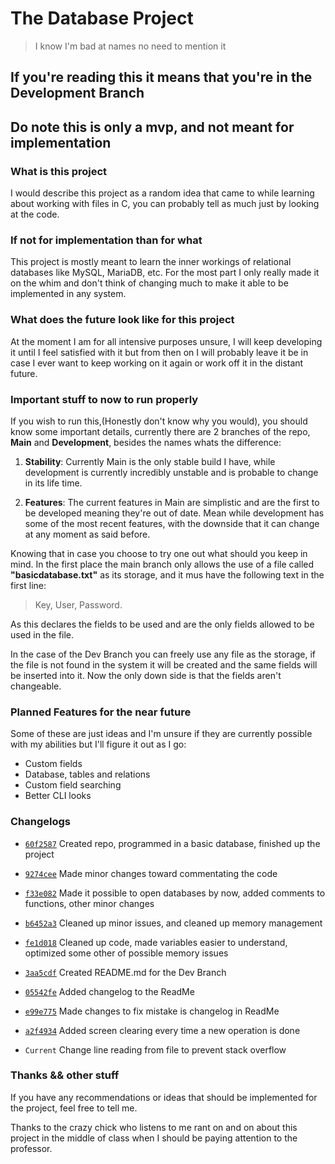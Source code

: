 # The Database Project

> I know I'm bad at names no need to mention it

## **If you're reading this it means that you're in the Development Branch**

## **Do note this is only a mvp, and not meant for implementation**

### What is this project

I would describe this project as a random idea that came to while learning about working with files in C, you can probably tell as much just by looking at the code.

### If not for implementation than for what

This project is mostly meant to learn the inner workings of relational databases like MySQL, MariaDB, etc. For the most part I only really made it on the whim and don't think of changing much to make it able to be implemented in any system.

### What does the future look like for this project

At the moment I am for all intensive purposes unsure, I will keep developing it until I feel satisfied with it but from then on I will probably leave it be in case I ever want to keep working on it again or work off it in the distant future.

### Important stuff to now to run properly

If you wish to run this,(Honestly don't know why you would), you should know some important details, currently there are 2 branches of the repo, **Main** and **Development**, besides the names whats the difference:

1. **Stability**:
Currently Main is the only stable build I have, while development is currently incredibly unstable and is probable to change in its life time.

2. **Features**:
The current features in Main are simplistic and are the first to be developed meaning they're out of date. Mean while development has some of the most recent features, with the downside that it can change at any moment as said before.

Knowing that in case you choose to try one out what should you keep in mind. In the first place the main branch only allows the use of a file called **"basicdatabase.txt"** as its storage, and it mus have the following text in the first line:

> Key, User, Password.

As this declares the fields to be used and are the only fields allowed to be used in the file.

In the case of the Dev Branch you can freely use any file as the storage, if the file is not found in the system it will be created and the same fields will be inserted into it. Now the only down side is that the fields aren't changeable.

### Planned Features for the near future

Some of these are just ideas and I'm unsure if they are currently possible with my abilities but I'll figure it out as I go:

- Custom fields
- Database, tables and relations
- Custom field searching
- Better CLI looks

### Changelogs

- [`60f2587`](https://github.com/EfrenDaMo/DatabaseProyect/commit/60f2587b0c327275453a27d4aa31521f46be6a09) Created repo, programmed in a basic database, finished up the project

- [`9274cee`](https://github.com/EfrenDaMo/DatabaseProyect/commit/9274ceec72b11ca8b42180086ad14aafd6e1c7b5) Made minor changes toward commentating the code

- [`f33e082`](https://github.com/EfrenDaMo/DatabaseProyect/commit/f33e082e987a0b235268d41b03a74a76ef7ae8ac) Made it possible to open databases by now, added comments to functions, other minor changes

- [`b6452a3`](https://github.com/EfrenDaMo/DatabaseProyect/commit/b6452a37e8fda66f6498da95e7c9f41465aaf654) Cleaned up minor issues, and cleaned up memory management

- [`fe1d018`](https://github.com/EfrenDaMo/DatabaseProyect/commit/fe1d0186ab3f42d3e837f60e6cc877a9454b56d1) Cleaned up code, made variables easier to understand, optimized some other of possible memory issues

- [`3aa5cdf`](https://github.com/EfrenDaMo/DatabaseProyect/commit/3aa5cdf3ef44478f88c94dcf6576d81fba16f36e) Created README.md for the Dev Branch

- [`05542fe`](https://github.com/EfrenDaMo/DatabaseProyect/commit/05542fe19742b971e582a44a3110cb1ee9812d82) Added changelog to the ReadMe

- [`e99e775`](https://github.com/EfrenDaMo/DatabaseProyect/commit/e99e775d002bcd4daf0cfead9a47a9e9b9b611a0) Made changes to fix mistake is changelog in ReadMe

- [`a2f4934`](https://github.com/EfrenDaMo/DatabaseProyect/commit/a2f493484de71248aa4265388a2bff847818b092) Added screen clearing every time a new operation is done

- `Current` Change line reading from file to prevent stack overflow

### Thanks && other stuff

If you have any recommendations or ideas that should be implemented for the project, feel free to tell me.

Thanks to the crazy chick who listens to me rant on and on about this project in the middle of class when I should be paying attention to the professor.
